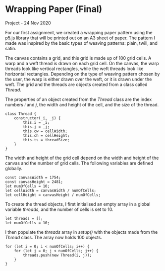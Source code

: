 <!-- # Creative Coding CA1 – Wrapping Paper

![Screenshot of the Canvas](https://github.com/IADT-John-Montayne/shape-pattern-jurizzarc/blob/master/Main%20Exercises/wrapping-paper/canvas_screenshot.png)

**To customise the wrapping paper**
- Press the right arrow key to change the colour palette.
- Use the GUI on the upper right side of the screen. *showGrid* displays the cells where each thread is drawn in. *showIndex* displays the index number of each cell. You can select the type of basic weave pattern from the *weaveTypes* select element. The width or height of the cell is divided by the *threadSize*. *hasBlendMode* applies the blendMode(MULTIPLY), and blends the colours of the thread.
- To save the pattern, right click on the canvas, and select *Save Image As...*

---

Samples of weave patterns are in the *samples* folder. -->

# Wrapping Paper (Final)
Project - 24 Nov 2020

For our first assignment, we created a wrapping paper pattern using the p5.js library that will be printed out on an A3 sheet of paper. The pattern I made was inspired by the basic types of weaving patterns: plain, twill, and satin.

The canvas contains a grid, and this grid is made up of 100 grid cells. A warp and a weft thread is drawn on each grid cell. On the canvas, the warp threads look like vertical rectangles, while the weft threads look like horizontal rectangles. Depending on the type of weaving pattern chosen by the user, the warp is either drawn over the weft, or it is drawn under the weft. The grid and the threads are objects created from a class called *Thread*.

The properties of an object created from the *Thread* class are the index numbers *i* and *j*, the width and height of the cell, and the size of the thread. 

```
class Thread {
    constructor(_i, _j) {
        this.i = _i;
        this.j = _j;
        this.cw = cellWidth;
        this.ch = cellHeight;
        this.ts = threadSize;
    }
}
```

The width and height of the grid cell depend on the width and height of the canvas and the number of grid cells. The following variables are defined globally.

```
const canvasWidth = 1754;
const canvasHeight = 2481;
let numOfCells = 10;
let cellWidth = canvasWidth / numOfCells;
let cellHeight = canvasHeight / numOfCells;
```

To create the thread objects, I first initialised an empty array in a global variable *threads*, and the number of cells is set to 10.

```
let threads = [];
let numOfCells = 10;
```

I then populate the *threads* array in *setup()* with the objects made from the *Thread* class. The array now holds 100 objects.

```
for (let i = 0; i < numOfCells; i++) {
    for (let j = 0; j < numOfCells; j++) {
        threads.push(new Thread(i, j));
    }
}
```